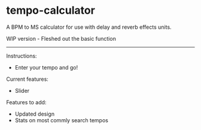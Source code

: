 # tempo-calculator
A BPM to MS calculator for use with delay and reverb effects units.

WIP version - Fleshed out the basic function

_______________________________________________________

Instructions:
- Enter your tempo and go!

Current features:
- Slider

Features to add:
- Updated design
- Stats on most commly search tempos
